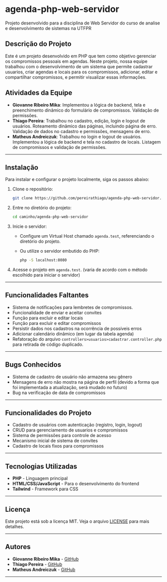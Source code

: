 # agenda-php-web-servidor
Projeto desenvolvido para a disciplina de Web Servidor do curso de analise e desenvolvimento de sistemas na UTFPR

## Descrição do Projeto

Este é um projeto desenvolvido em PHP que tem como objetivo gerenciar os compromissos pessoais em agendas. Neste projeto, nossa equipe trabalhou com o desenvolvimento de um sistema que permite cadastrar usuarios, criar agendas e locais para os compromissos, adicionar, editar e compartilhar compromissos, e permitir visualizar essas informações. 

## Atividades da Equipe

- **Giovanne Ribeiro Mika**: Implementou a lógica de backend, tela e preenchimento dinâmico do formulário de compromissos. Validação de permissões.
- **Thiago Pereira**: Trabalhou no cadastro, edição, login e logout de usuários. Roteamento dinâmico das páginas, incluindo página de erro. Validação de dados no cadastro e permissões, mensagens de erro.
- **Matheus Andreiczuk**: Trabalhou no login e logout de usuários. Implementou a lógica de backend e tela no cadastro de locais. Listagem de compromissos e validação de permissões.

---

## Instalação

Para instalar e configurar o projeto localmente, siga os passos abaixo:

1. Clone o repositório:

    ```bash
    git clone https://github.com/pereirathiago/agenda-php-web-servidor.git
    ```

2. Entre no diretório do projeto:

    ```bash
    cd caminho/agenda-php-web-servidor
    ```

3. Inicie o servidor:
    - Configure um Virtual Host chamado `agenda.test`, referenciando o diretório do projeto.
    - Ou utilize o servidor embutido do PHP:

        ```bash
        php -S localhost:8080
        ```

4. Acesse o projeto em `agenda.test`. (varia de acordo com o método escolhido para iniciar o servidor)

---

## Funcionalidades Faltantes

- Sistema de notificações para lembretes de compromissos.
- Funcionalidade de enviar e aceitar convites
- Função para excluir e editar locais
- Função para excluir e editar compromissos
- Persistir dados nos cadastros na ocorrência de possíveis erros
- Adicionar calendário dinâmico (em lugar da tabela agenda)
- Refatoração do arquivo `controllers>usuarios>cadastrar.controller.php` para retirada de código duplicado.

---

## Bugs Conhecidos

- Sistema de cadastro de usuário não armazena seu gênero
- Mensagens de erro não mostra na página de perfil (devido a forma que foi implementada a atualização, será mudado no futuro) 
- Bug na verificação de data de compromissos

---

## Funcionalidades do Projeto

- Cadastro de usuários com autenticação (registro, login, logout)
- CRUD para gerenciamento de usuarios e compromissos
- Sistema de permissões para controle de acesso
- Mecanismo inicial de sistema de convites
- Cadastro de locais fixos para compromissos

---

## Tecnologias Utilizadas

- **PHP** - Linguagem principal
- **HTML/CSS/JavaScript** - Para o desenvolvimento do frontend
- **Tailwind** - Framework para CSS

---

## Licença

Este projeto está sob a licença MIT. Veja o arquivo [LICENSE](LICENSE) para mais detalhes.

---

## Autores

- **Giovanne Ribeiro Mika** - [GitHub](https://github.com/GiovanneMika)
- **Thiago Pereira** - [GitHub](https://github.com/pereirathiago)
- **Matheus Andreiczuk** - [GitHub](https://github.com/MatheusAndreiczuk)

---


